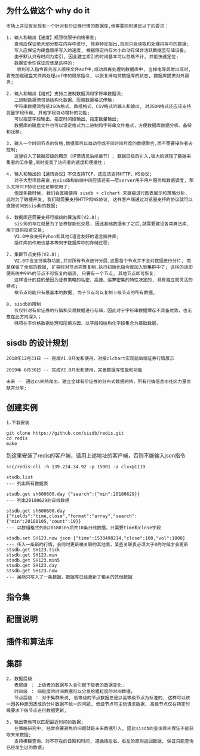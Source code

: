 ## 为什么做这个 why do it 

    市场上并没有发现有一个针对有价证券行情的数据库,他需要同时满足以下的要求：

    1. 输入和输出【速度】瓶颈仅限于网络带宽;
       查询应保证绝大部分都在内存中进行, 除非特定指出,否则只会读取和处理内存中的数据; 
       写入应保证为硬盘顺序写入的速度, 根据限定内存大小自动存储非活跃数据至存储设备; 
       由于默认只有时间为索引, 因此建立索引的时间基本可以忽略不计, 并能快速定位;
       数据安全性保证应该是这样的: 
        收到写入指令首先写入顺序文件aof中,成功后再处理到数据库中, 当掉电等异常出现时, 首先加载磁盘文件再处理aof中的顺序指令, 以恢复掉电前数据库的状态, 数据库提供对外服务; 

    2. 输入和输出【格式】支持二进制数据流和字符串数据流; 
       二进制数据流包括结构化数据、压缩数据格式传输;
       字符串数据流包括JSON格式、数组格式、CSV格式的输入和输出, 对JSON格式还应该支持变量字段传输, 其他字段自动增补的功能;
       可以指定字段输出、指定时间段输出、指定数量输出;
       数据库的磁盘文件也可以设定格式为二进制和字符串文件格式，方便数据库数据分析、备份和迁移;

    3. 输入一个时间节点的价格,数据库可以自动完成不同时间尺度的数据聚合,而不需要操作者去控制;
       这里引入了数据层级的概念（详情请见后续章节）, 数据层级的引入,极大的减轻了数据采集者的工作量,同时提高了访问者的速度和便捷性；

    4. 输入和输出的【通讯协议】不仅支持TCP、还应该支持HTTP、WS协议;
       对于大型项目来说,在sisdb和前端中间应该还有一层server用于用户服务和数据调度, 那么支持TCP协议已经足够使用了;
       但是多数时候, 我们会直接使用 sisdb + clchart 来直接进行图表展示和策略分析, 此时为了敏捷开发, 我们就需要支持HTTP和WS协议, 这样客户端通过浏览器支持的协议就可以直接访问到sisdb的数据;

    6. 数据库还需要支持可插拔的算法库(V2.0);
       sisdb的存在就是为了证券智能化交易, 因此基础数据有了之后,就需要建设各类算法库, 用于提供投资交易;
       V2.0中会支持Pyhon和其他C语言友好的语言插件库;
       插件库的作用也基本等同于数据库中的存储过程;

    7. 集群节点支持(V2.0);
       V2.0中会支持集群功能,并对所有节点进行分层,这里每个节点并不会对数据进行分片, 而是保留了全部的数据, 扩容时对节点完整复制,执行初始化指令就加入到集群中了; 这样的话即便系统中99%的节点不可恢复的崩溃, 只要有一个节点, 其他节点即可恢复;
       这样设计的目的是因为证券策略的私密、高速、运算密集的特性决定的, 具有独立而灵活的特点;
       根节点可能只有最基本的数据, 而子节点可以复制上级节点的所有数据,     

    8. sisdb的限制
       仅仅针对有价证券的行情和交易数据进行存储，因此对于字符串数据保存不具备优势，也无意在此方向深入；
       强项在于价格数据处理和压缩方面，以字段和结构化字段集合为基础数据，

## sisdb 的设计规划

    2018年12月31日 -- 完成V1.0开发和使用，对接clchart实现前后端证券行情展示

    2019年 6月30日 -- 完成V2.0开发和使用，完善数据库性能和功能

    未来 -- 通过cs网络爬虫，建立全球有价证券的分布式数据网络，所有行情信息由社区力量贡献并分享;


## 创建实例

    1.下载安装

    git clone https://github.com/sisdb/redis.git
    cd redis
    make

到这里安装了redis的客户端，请用上述地址的客户端，否则不能输入json指令

    src/redis-cli -h 139.224.34.92 -p 15001 -a clxx@1110

    stsdb.list      
    --- 列出所有数据表

    stsdb.get sh600600.day {"search":{"min":20180629}}    
    --- 列出20180629的日线数据

    stsdb.get sh600600.day {"fields":"time,close","format":"array","search":{"min":20180105,"count":10}}
    --- 以数组格式列出20180105后共10条日线数据，只需要time和close字段

    stsdb.set SH123.now json {"time":1530498214,"close":100,"vol":1000}
    --- 传入一条新的行情，会同时更新相关联的其他表，某些关联表必须大于0的时候才会更新
    stsdb.get SH123.tick
    stsdb.get SH123.min
    stsdb.get SH123.min5
    stsdb.get SH123.day
    stsdb.get SH123.now
    --- 虽然只写入了一条数据，数据库已经更新了相关的其他数据




## 指令集

## 配置说明

## 插件和算法库

## 集群

    2. 数据层级
       表层级 ： 上级表的数据写入会引起下级表的数据变化；
       时间级 ： 细粒度的时间数据可以分发给粗粒度的时间数据;
       节点层级 ： 对于集群来说, 低等级的节点数据总是以高等级节点为标准的, 这样可以统一因各种原因造成的分片数据不统一的问题, 低级节点可主动请求数据, 高级节点仅在特定时候要求下级节点进行数据更新,  

    3. 输出查询可以匹配最近时间的数据;
       在策略研究中, 经常会要避免的问题就是未来数据引入, 因此sisdb的查询首先保证不能获取未来数据;
       支持模糊查询、对不存在的日期和时间, 遵循按左右、右左的原则返回数据, 保证只能查询已经发生过的数据;


